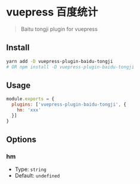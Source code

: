 # vuepress 百度统计

> Baitu tongji plugin for vuepress

## Install

```bash
yarn add -D vuepress-plugin-baidu-tongji
# OR npm install -D vuepress-plugin-baidu-tongji
```

## Usage

```js
module.exports = {
  plugins: ['vuepress-plugin-baidu-tongji', {
    hm: 'xxx'
  }]
}
```

## Options

### hm

- Type: `string`
- Default: `undefined`
